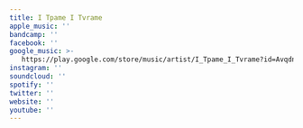 ```yaml
---
title: I Tpame I Tvrame
apple_music: ''
bandcamp: ''
facebook: ''
google_music: >-
   https://play.google.com/store/music/artist/I_Tpame_I_Tvrame?id=Avqdntxllk6y2opdhmku3xkjqzi
instagram: ''
soundcloud: ''
spotify: ''
twitter: ''
website: ''
youtube: ''
---
```

